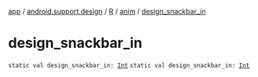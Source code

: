 [app](../../../index.md) / [android.support.design](../../index.md) / [R](../index.md) / [anim](index.md) / [design_snackbar_in](./design_snackbar_in.md)

# design_snackbar_in

`static val design_snackbar_in: `[`Int`](https://kotlinlang.org/api/latest/jvm/stdlib/kotlin/-int/index.html)
`static val design_snackbar_in: `[`Int`](https://kotlinlang.org/api/latest/jvm/stdlib/kotlin/-int/index.html)